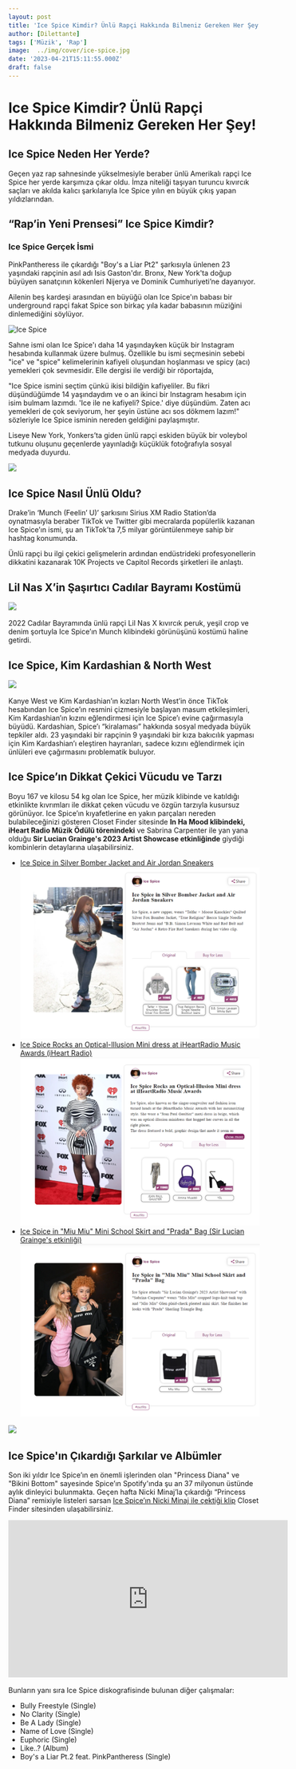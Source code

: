 ```yaml
---
layout: post
title: 'Ice Spice Kimdir? Ünlü Rapçi Hakkında Bilmeniz Gereken Her Şey!'
author: [Dilettante]
tags: ['Müzik', 'Rap']
image:  ../img/cover/ice-spice.jpg
date: '2023-04-21T15:11:55.000Z'
draft: false
---
```


Ice Spice Kimdir? Ünlü Rapçi Hakkında Bilmeniz Gereken Her Şey!
===============================================================
Ice Spice Neden Her Yerde?
--------------------------
Geçen yaz rap sahnesinde yükselmesiyle beraber ünlü Amerikalı rapçi Ice Spice her yerde karşımıza çıkar oldu. İmza niteliği taşıyan turuncu kıvırcık saçları ve akılda kalıcı şarkılarıyla Ice Spice yılın en büyük çıkış yapan yıldızlarından.

“Rap’in Yeni Prensesi” Ice Spice Kimdir?
----------------------------------------

### Ice Spice Gerçek İsmi

PinkPantheress ile çıkardığı "Boy's a Liar Pt2" şarkısıyla ünlenen 23 yaşındaki rapçinin asıl adı Isis Gaston'dır. Bronx, New York'ta doğup büyüyen sanatçının kökenleri Nijerya ve Dominik Cumhuriyeti’ne dayanıyor.

Ailenin beş kardeşi arasından en büyüğü olan Ice Spice'ın babası bir underground rapçi fakat Spice son birkaç yıla kadar babasının müziğini dinlemediğini söylüyor.

![Ice Spice](https://64.media.tumblr.com/e9a0ea9d03359411dfea3dc8e1bec4a4/e64dcd3f9ed3df1d-e7/s1280x1920/93b6213fe2ef3bb1363099ace6b0bd4926008152.jpg)

Sahne ismi olan Ice Spice'ı daha 14 yaşındayken küçük bir Instagram hesabında kullanmak üzere bulmuş. Özellikle bu ismi seçmesinin sebebi "ice" ve "spice" kelimelerinin kafiyeli oluşundan hoşlanması ve spicy (acı) yemekleri çok sevmesidir. Elle dergisi ile verdiği bir röportajda,

"Ice Spice ismini seçtim çünkü ikisi bildiğin kafiyeliler. Bu fikri düşündüğümde 14 yaşındaydım ve o an ikinci bir Instagram hesabım için isim bulmam lazımdı. 'Ice ile ne kafiyeli? Spice.' diye düşündüm. Zaten acı yemekleri de çok seviyorum, her şeyin üstüne acı sos dökmem lazım!" sözleriyle Ice Spice isminin nereden geldiğini paylaşmıştır.

Liseye New York, Yonkers’ta giden ünlü rapçi eskiden büyük bir voleybol tutkunu oluşunu geçenlerde yayınladığı küçüklük fotoğrafıyla sosyal medyada duyurdu.

![](https://pbs.twimg.com/media/Fo4Dz9tWAAABiBx?format=jpg&name=small)

**Ice Spice Nasıl Ünlü Oldu?**
------------------------------

Drake’in ‘Munch (Feelin’ U)’ şarkısını Sirius XM Radio Station’da oynatmasıyla beraber TikTok ve Twitter gibi mecralarda popülerlik kazanan Ice Spice’ın ismi, şu an TikTok’ta 7,5 milyar görüntülenmeye sahip bir hashtag konumunda.

Ünlü rapçi bu ilgi çekici gelişmelerin ardından endüstrideki profesyonellerin dikkatini kazanarak 10K Projects ve Capitol Records şirketleri ile anlaştı.

**Lil Nas X’in Şaşırtıcı Cadılar Bayramı Kostümü**
--------------------------------------------------

![](https://townsquare.media/site/812/files/2022/10/attachment-Lil-Nas-X-Ice-Spice-Halloween-costume.jpg?w=800)

2022 Cadılar Bayramında ünlü rapçi Lil Nas X kıvırcık peruk, yeşil crop ve denim şortuyla Ice Spice’ın Munch klibindeki görünüşünü kostümü haline getirdi.

**Ice Spice, Kim Kardashian & North West**
------------------------------------------

![](https://www.the-sun.com/wp-content/uploads/sites/6/2023/03/taken-without-permission-https-www-801722272-1.jpg)

Kanye West ve Kim Kardashian’ın kızları North West’in önce TikTok hesabından Ice Spice’ın resmini çizmesiyle başlayan masum etkileşimleri, Kim Kardashian’ın kızını eğlendirmesi için Ice Spice’ı evine çağırmasıyla büyüdü. Kardashian, Spice’ı “kiralaması” hakkında sosyal medyada büyük tepkiler aldı. 23 yaşındaki bir rapçinin 9 yaşındaki bir kıza bakıcılık yapması için Kim Kardashian’ı eleştiren hayranları, sadece kızını eğlendirmek için ünlüleri eve çağırmasını problematik buluyor.

**Ice Spice’ın Dikkat Çekici Vücudu ve Tarzı**
----------------------------------------------

Boyu 167 ve kilosu 54 kg olan Ice Spice, her müzik klibinde ve katıldığı etkinlikte kıvrımları ile dikkat çeken vücudu ve özgün tarzıyla kusursuz görünüyor. Ice Spice’ın kıyafetlerine en yakın parçaları nereden bulabileceğinizi gösteren Closet Finder sitesinde **In Ha Mood klibindeki, iHeart Radio Müzik Ödülü törenindeki** ve Sabrina Carpenter ile yan yana olduğu **Sir Lucian Grainge's 2023 Artist Showcase etkinliğinde** giydiği kombinlerin detaylarına ulaşabilirsiniz.



*   [Ice Spice in Silver Bomber Jacket and Air Jordan Sneakers](https://closetfinder.com/style/ice-spice-in-silver-bomber-jacket-and-air-jordan-sneakers)
    ![](../img/closetfinder.com-ice-spice-1.png)
  * [Ice Spice Rocks an Optical-Illusion Mini dress at iHeartRadio Music Awards  (iHeart Radio)](https://closetfinder.com/style/ice-spice-rocks-an-optical-illusion-mini-dress-at-iheartradio-music-awards)
    ![](../img/closetfinder.com-ice-spice-2.png)
*   [Ice Spice in "Miu Miu" Mini School Skirt and "Prada" Bag (Sir Lucian Grainge's etkinliği)](https://closetfinder.com/style/ice-spice-in-miu-miu-mini-school-skirt-and-prada-bag)
    ![](../img/closetfinder.com-ice-spice-3.png)

![](https://pbs.twimg.com/media/FnqVIFYaQAAC7b7.jpg)

Ice Spice'ın Çıkardığı Şarkılar ve Albümler
-------------------------------------------

Son iki yıldır Ice Spice’ın en önemli işlerinden olan "Princess Diana" ve "Bikini Bottom" sayesinde Spice’ın Spotify'ında şu an 37 milyonun üstünde aylık dinleyici bulunmakta. Geçen hafta Nicki Minaj’la çıkardığı “Princess Diana” remixiyle listeleri sarsan  [Ice Spice’ın Nicki Minaj ile çektiği klip](https://closetfinder.com/magazine/rising-star-ice-spice-teams-up-with-nicki-minaj-for-epic-remix-princess-diana) Closet Finder sitesinden ulaşabilirsiniz.

<iframe width="560" height="315" src="https://www.youtube.com/embed/gMq-I0dejjE" frameborder="0" allowfullscreen></iframe>

Bunların yanı sıra Ice Spice diskografisinde bulunan diğer çalışmalar:

*   Bully Freestyle (Single)
*   No Clarity (Single)
*   Be A Lady (Single)
*   Name of Love (Single)
*   Euphoric (Single)
*   Like..? (Album)
*   Boy's a Liar Pt.2 feat. PinkPantheress (Single)
